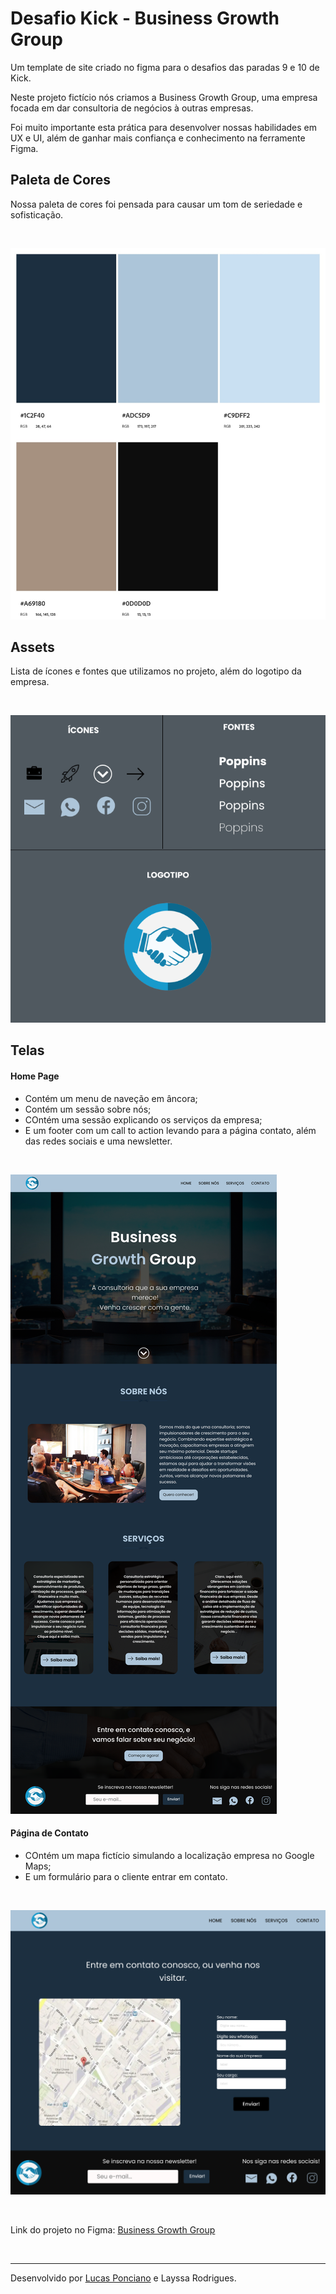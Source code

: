 # Desafio Kick - Business Growth Group


Um template de site criado no figma para o desafios das paradas 9 e 10 de Kick.

Neste projeto fictício nós criamos a Business Growth Group, uma empresa focada em dar consultoria de negócios à outras empresas.

Foi muito importante esta prática para desenvolver nossas habilidades em UX e UI, além de ganhar mais confiança e conhecimento na
ferramente Figma.


## Paleta de Cores

Nossa paleta de cores foi pensada para causar um tom de seriedade e sofisticação.

<br>

![Paleta de Cores](https://github.com/poncianodev/desafio-9-10-kick/blob/main/assets/Paleta.jpeg)

## Assets


Lista de ícones e fontes que utilizamos no projeto, além do logotipo da empresa.

<br>

![Paleta de Cores](https://github.com/poncianodev/desafio-9-10-kick/blob/main/assets/Assets.png)

## Telas



#### Home Page

- Contém um menu de naveção em âncora;
- Contém um sessão sobre nós;
- COntém uma sessão explicando os serviços da empresa;
- E um footer com um call to action levando para a página contato, além das redes sociais e uma newsletter.

<br>

![Paleta de Cores](https://github.com/poncianodev/desafio-9-10-kick/blob/main/assets/DESKTOP.png)

#### Página de Contato

- COntém um mapa fictício simulando a localização empresa no Google Maps;
- E um formulário para o cliente entrar em contato.

<br>

![Paleta de Cores](https://github.com/poncianodev/desafio-9-10-kick/blob/main/assets/CONTATO.png)


<br>

Link do projeto no Figma: <a href="https://www.figma.com/file/uPqklErecNKAOcuwSbVZ0X/Untitled?type=design&node-id=0%3A1&mode=design&t=Zgl6upQWAjmtrxrg-1">Business Growth Group</a>

<br>
<hr>

Desenvolvido por <a href="https://www.linkedin.com/in/lucas-ponciano/">Lucas Ponciano</a> e Layssa Rodrigues.
